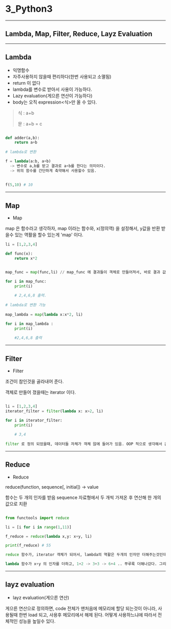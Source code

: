 # 3_Python3

---

## Lambda, Map, Filter, Reduce, Layz Evaluation

---

## Lambda

  - 익명함수
  - 자주사용하지 않을때 편리하다(한번 사용되고 소멸됨)
  - return 이 없다
  - lambda를 변수로 받아서 사용이 가능하다.
  - Lazy evaluation(게으른 연산이 가능하다)
  - body는 오직 expression<식>만 올 수 있다.
  
> 식 : a+b
> 
> 문 : a+b = c 
     
     	 
  
```python

def adder(a,b):
	return a+b
	
# lambda로 변환

f = lambda(a:b, a+b) 
  -> 변수로 a,b를 받고 결과로 a+b를 한다는 의미이다. 
  -> 위의 함수를 간단하게 축약해서 사용할수 있음.
  
  
f(5,10) # 10


```

---

## Map 

- Map 
 
 map 은 함수라고 생각하자, map 이라는 함수와, x(정의역) 을 설정해서, y값을 반환 받을수 있는 역활을 할수 있는게 'map' 이다.
 
 
```python
li = [1,2,3,4]

def func(x):
    return x*2


map_func = map(func,li) // map_func 에 결과들이 객체로 만들어져서, 바로 결과 값이 출력되지않고, 들어있는 값들을 for 구문을 통해서 꺼내준다

for i in map_func:
    print(i)
    
    # 2,4,6,8 출력.
    
# lambda로 변환 가능
    
map_lambda = map(lambda x:x*2, li)  

for i in map_lambda :
    print(i)  
    
    #2,4,6,8 출력

```

---

## Filter 

 - Filter

조건이 참인것을 골라내어 준다. 

객체로 만들어 졌을때는 iterator 이다.

```python

li = [1,2,3,4]
iterator_filter = filter(lambda x: x>2, li)

for i in iterator_filter:
    print(i)
    
    # 3,4 
    
filter 로 정의 되었을때, 데이터들 자체가 객체 않에 들어가 있음. OOP 적으로 생각해서 값을 꺼내주어야 한다.


```

---


## Reduce 

- Reduce

reduce(function, sequence[, initial]) -> value

함수는 두 개의 인자를 받음 sequence 자료형에서 두 개씩 가져온 후 연산해 한 개의 값으로 치환


```python 

from functools import reduce

li = [i for i in range(1,11)]

f_reduce = reduce(lambda x,y: x+y, li)

print(f_reduce) # 55

reduce 함수가, iterator 객체가 되어서, lambda의 역활은 두개의 인자만 더해주는것인데, 

lambda 함수가 x+y 의 인자를 더하고, 1+2 -> 3+3 -> 6+4 .. 쭈루룩 더해나갔다. 그리고 결과를 반환함.

```

--- 

## layz evaluation

 - layz evaluation(게으른 연산)

게으른 연산으로 정의하면, code 전체가 맨처음에 메모리에 할당 되는것이 아니라, 사용될때 한번 load 되고, 사용후 메모리에서 해제 된다. 어떻게 사용하느냐에 따라서 전체적인 성능을 높일수 있다.
